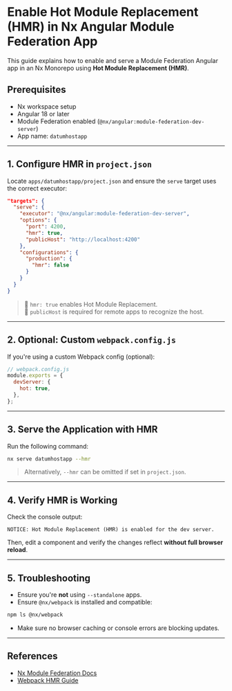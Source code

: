 # Enable Hot Module Replacement (HMR) in Nx Angular Module Federation App

This guide explains how to enable and serve a Module Federation Angular app in an Nx Monorepo using **Hot Module Replacement (HMR)**.

## Prerequisites

- Nx workspace setup
- Angular 18 or later
- Module Federation enabled (`@nx/angular:module-federation-dev-server`)
- App name: `datumhostapp`

---

## 1. Configure HMR in `project.json`

Locate `apps/datumhostapp/project.json` and ensure the `serve` target uses the correct executor:

```json
"targets": {
  "serve": {
    "executor": "@nx/angular:module-federation-dev-server",
    "options": {
      "port": 4200,
      "hmr": true,
      "publicHost": "http://localhost:4200"
    },
    "configurations": {
      "production": {
        "hmr": false
      }
    }
  }
}
```

> 🔹 `hmr: true` enables Hot Module Replacement.  
> 🔹 `publicHost` is required for remote apps to recognize the host.

---

## 2. Optional: Custom `webpack.config.js`

If you're using a custom Webpack config (optional):

```js
// webpack.config.js
module.exports = {
  devServer: {
    hot: true,
  },
};
```

---

## 3. Serve the Application with HMR

Run the following command:

```bash
nx serve datumhostapp --hmr
```

> Alternatively, `--hmr` can be omitted if set in `project.json`.

---

## 4. Verify HMR is Working

Check the console output:

```
NOTICE: Hot Module Replacement (HMR) is enabled for the dev server.
```

Then, edit a component and verify the changes reflect **without full browser reload**.

---

## 5. Troubleshooting

- Ensure you're **not** using `--standalone` apps.
- Ensure `@nx/webpack` is installed and compatible:

```bash
npm ls @nx/webpack
```

- Make sure no browser caching or console errors are blocking updates.

---

## References

- [Nx Module Federation Docs](https://nx.dev/recipes/module-federation)
- [Webpack HMR Guide](https://webpack.js.org/guides/hot-module-replacement/)